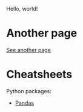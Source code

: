 Hello, world!

# Another page
[See another page](/another-page.html)

# Cheatsheets
Python packages:
* [Pandas](/cheatsheets/python-pandas.md)

